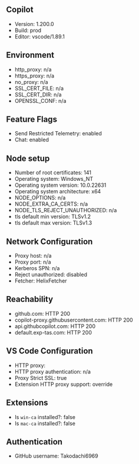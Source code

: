 ## Copilot

- Version: 1.200.0
- Build: prod
- Editor: vscode/1.89.1

## Environment

- http_proxy: n/a
- https_proxy: n/a
- no_proxy: n/a
- SSL_CERT_FILE: n/a
- SSL_CERT_DIR: n/a
- OPENSSL_CONF: n/a

## Feature Flags

- Send Restricted Telemetry: enabled
- Chat: enabled

## Node setup

- Number of root certificates: 141
- Operating system: Windows_NT
- Operating system version: 10.0.22631
- Operating system architecture: x64
- NODE_OPTIONS: n/a
- NODE_EXTRA_CA_CERTS: n/a
- NODE_TLS_REJECT_UNAUTHORIZED: n/a
- tls default min version: TLSv1.2
- tls default max version: TLSv1.3

## Network Configuration

- Proxy host: n/a
- Proxy port: n/a
- Kerberos SPN: n/a
- Reject unauthorized: disabled
- Fetcher: HelixFetcher

## Reachability

- github.com: HTTP 200
- copilot-proxy.githubusercontent.com: HTTP 200
- api.githubcopilot.com: HTTP 200
- default.exp-tas.com: HTTP 200

## VS Code Configuration

- HTTP proxy: 
- HTTP proxy authentication: n/a
- Proxy Strict SSL: true
- Extension HTTP proxy support: override

## Extensions

- Is `win-ca` installed?: false
- Is `mac-ca` installed?: false

## Authentication

- GitHub username: Takodachi6969